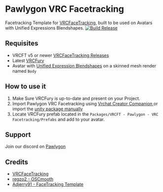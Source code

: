 # Pawlygon VRC Facetracking
Facetracking Template for [VRCFaceTracking](https://github.com/benaclejames/VRCFaceTracking), built to be used on Avatars with Unified Expressions Blendshapes.
[![Build Release](https://github.com/PawlygonStudio/VRC-Facetracking/actions/workflows/release.yml/badge.svg)](https://github.com/PawlygonStudio/VRC-Facetracking/actions/workflows/release.yml)
## Requisites
* VRCFT v5 or newer [VRCFaceTracking Releases](https://github.com/benaclejames/VRCFaceTracking/releases/latest)
* Latest [VRCFury](https://vrcfury.com/download)
* Avatar with [Unified Expression Blendshapes](https://docs.vrcft.io/docs/tutorial-avatars/tutorial-avatars-extras/unified-blendshapes) on a skinned mesh render named `Body`
## How to use it
1. Make Sure VRCFury is up-to-date and present on your Project.
2. Import Pawlygon VRC Facetracking using [Vrchat Creator Companion ](https://vcc.pawlygon.net/) or import the [unity package manually](https://github.com/PawlygonStudio/VRC-Facetracking/releases/latest)
3. Locate VRCFury prefab located in the `Packages/VRCFT - Pawlygon - VRC Facetracking/Prefabs` and add to your avatar.
## Support
Join our discord on [Pawlygon](https://discord.com/invite/pZew3JGpjb)
## Credits
* [VRCFaceTracking](https://github.com/benaclejames/VRCFaceTracking)
* [regzo2 - OSCmooth](https://github.com/regzo2/OSCmooth)
* [Adjerry91 - FaceTracking Template](https://github.com/Adjerry91/VRCFaceTracking-Templates)
